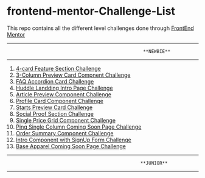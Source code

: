 # frontend-mentor-Challenge-List
This repo contains all the different level challenges done through [FrontEnd Mentor](https://www.frontendmentor.io/challenges)

************************************************************************************************************
                                                      **NEWBIE**
************************************************************************************************************

1. [4-card Feature Section Challenge](https://github.com/AmanpreetSingh1995/newbie-4-card-feature-section)
2. [3-Column Preview Card Compnent Challenge](https://github.com/AmanpreetSingh1995/newbie-3-col-preview-card-component)
3. [FAQ Accordion Card Challenge](https://github.com/AmanpreetSingh1995/newbie-faq-accordion-card)
4. [Huddle Landding Intro Page Challenge](https://github.com/AmanpreetSingh1995/newbie-huddle-landing-intro-page)
5. [Article Preview Component Challenge](https://github.com/AmanpreetSingh1995/newbie-article-preview-component)
6. [Profile Card Component Challenge](https://github.com/AmanpreetSingh1995/newbie-profile-card-component)
7. [Starts Preview Card Challenge](https://github.com/AmanpreetSingh1995/newbie-stats-preview-card)
8. [Social Proof Section Challenge](https://github.com/AmanpreetSingh1995/newbie-social-proof-section)
9. [Single Price Grid Component Challenge](https://github.com/AmanpreetSingh1995/newbie-single-price-grid-component)
10. [Ping Single Column Coming Soon Page Challenge](https://github.com/AmanpreetSingh1995/newbie-ping-single-column-coming-soon-page)
11. [Order Summary Component Challenge](https://github.com/AmanpreetSingh1995/newbie-order-summary-component)
12. [Intro Component with SignUp Form Challenge](https://github.com/AmanpreetSingh1995/newbie-intro-component-with-sign-up-form)
13. [Base Apparel Coming Soon Page Challenge](https://github.com/AmanpreetSingh1995/newbie-Base-Apparel-coming-soon-page)

************************************************************************************************************
                                                     **JUNIOR**
************************************************************************************************************
